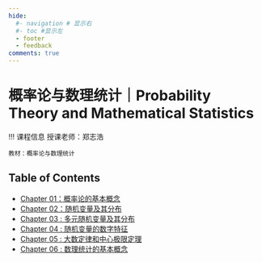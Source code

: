 ```yaml
---
hide:
  #- navigation # 显示右
  #- toc #显示左
  - footer
  - feedback
comments: true
---  
```


# 概率论与数理统计｜Probability Theory and Mathematical Statistics

!!! 课程信息
	授课老师：郑志浩
	
	教材：概率论与数理统计

## Table of Contents

- [Chapter 01：概率论的基本概念](Chapter%201/)
- [Chapter 02：随机变量及其分布](Chapter%202/)
- [Chapter 03 : 多元随机变量及其分布](Chapter%203/)
- [Chapter 04 : 随机变量的数字特征](Chapter%204/)
- [Chapter 05 : 大数定律和中心极限定理](Chapter%205/)
- [Chapter 06 : 数理统计的基本概念](Chapter%206/)
